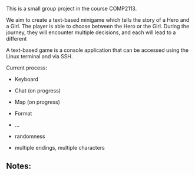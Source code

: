 This is a small group project in the course COMP2113.

We aim to create a text-based minigame which tells the story of a Hero and a Girl. The player is able to choose between the Hero or the Girl. During the journey, they will encounter multiple decisions, and each will lead to a different 

A text-based game is a console application that can be accessed using the Linux terminal and via SSH.

Current process:
- Keyboard
- Chat (on progress)
- Map (on progress)
- Format
- ...

- randomness
- multiple endings, multiple characters 

Notes:
- 
